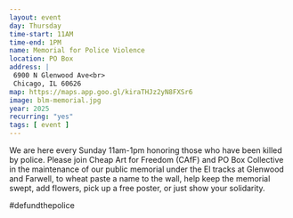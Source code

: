 ```yaml
---
layout: event
day: Thursday
time-start: 11AM
time-end: 1PM
name: Memorial for Police Violence
location: PO Box
address: |
 6900 N Glenwood Ave<br>
 Chicago, IL 60626
map: https://maps.app.goo.gl/kiraTHJz2yN8FXSr6
image: blm-memorial.jpg
year: 2025
recurring: "yes"
tags: [ event ]
---
```

We are here every Sunday 11am-1pm honoring those who have been killed by police. Please join Cheap Art for Freedom (CAfF) and PO Box Collective in the maintenance of our public memorial under the El tracks at Glenwood and Farwell, to wheat paste a name to the wall, help keep the memorial swept, add flowers, pick up a free poster, or just show your solidarity. 

#defundthepolice